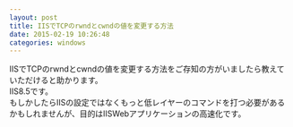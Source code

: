 ```yaml
---
layout: post
title: IISでTCPのrwndとcwndの値を変更する方法
date: 2015-02-19 10:26:48
categories: windows
---
```

<!-- {% raw %} -->
<p>IISでTCPのrwndとcwndの値を変更する方法をご存知の方がいましたら教えていただけると助かります。<br>
IIS8.5です。<br>
もしかしたらIISの設定ではなくもっと低レイヤーのコマンドを打つ必要があるかもしれませんが、目的はIISWebアプリケーションの高速化です。</p>
<!-- {% endraw %} -->
